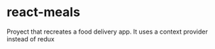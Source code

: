 # react-meals

Proyect that recreates a food delivery app.
It uses a context provider instead of redux